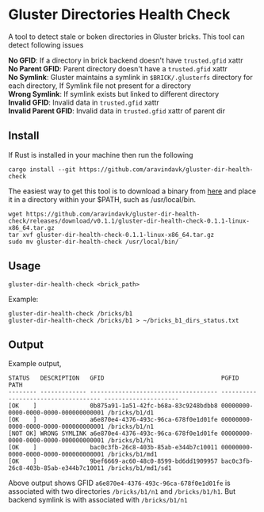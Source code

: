 # Gluster Directories Health Check

A tool to detect stale or boken directories in Gluster bricks. This tool can detect following issues

**No GFID**: If a directory in brick backend doesn't have `trusted.gfid` xattr  
**No Parent GFID**: Parent directory doesn't have a `trusted.gfid` xattr  
**No Symlink**: Gluster maintains a symlink in `$BRICK/.glusterfs` directory for each directory, If Symlink file not present for a directory  
**Wrong Symlink**: If symlink exists but linked to different directory  
**Invalid GFID**: Invalid data in `trusted.gfid` xattr  
**Invalid Parent GFID**: Invalid data in `trusted.gfid` xattr of parent dir  

## Install
If Rust is installed in your machine then run the following

    cargo install --git https://github.com/aravindavk/gluster-dir-health-check

The easiest way to get this tool is to download a binary from [here](https://github.com/aravindavk/gluster-dir-health-check/releases/download/v0.1.1/gluster-dir-health-check-0.1.1-linux-x86_64.tar.gz) and place it in a directory within your $PATH, such as /usr/local/bin.

    wget https://github.com/aravindavk/gluster-dir-health-check/releases/download/v0.1.1/gluster-dir-health-check-0.1.1-linux-x86_64.tar.gz
    tar xvf gluster-dir-health-check-0.1.1-linux-x86_64.tar.gz
    sudo mv gluster-dir-health-check /usr/local/bin/

## Usage

    gluster-dir-health-check <brick_path>

Example:

    gluster-dir-health-check /bricks/b1
    gluster-dir-health-check /bricks/b1 > ~/bricks_b1_dirs_status.txt

## Output

Example output,

    STATUS   DESCRIPTION   GFID                                 PGFID                                PATH
    -------- ------------- ------------------------------------ ------------------------------------ ---------------------
    [OK    ]               0b875a91-1a51-42fc-b68a-83c9248bdbb8 00000000-0000-0000-0000-000000000001 /bricks/b1/d1
    [OK    ]               a6e870e4-4376-493c-96ca-678f0e1d01fe 00000000-0000-0000-0000-000000000001 /bricks/b1/n1
    [NOT OK] WRONG SYMLINK a6e870e4-4376-493c-96ca-678f0e1d01fe 00000000-0000-0000-0000-000000000001 /bricks/b1/h1
    [OK    ]               bac0c3fb-26c8-403b-85ab-e344b7c10011 00000000-0000-0000-0000-000000000001 /bricks/b1/md1
    [OK    ]               9bef6669-ac60-48c0-8599-bd6dd1909957 bac0c3fb-26c8-403b-85ab-e344b7c10011 /bricks/b1/md1/sd1

Above output shows GFID `a6e870e4-4376-493c-96ca-678f0e1d01fe` is associated with two directories `/bricks/b1/n1` and `/bricks/b1/h1`. But backend symlink is with associated with `/bricks/b1/n1`
